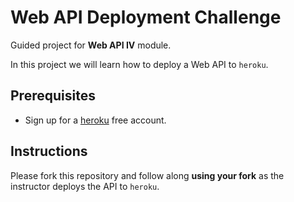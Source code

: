 # Web API Deployment Challenge

Guided project for **Web API IV** module.

In this project we will learn how to deploy a Web API to `heroku`.

## Prerequisites

- Sign up for a [heroku](https://www.heroku.com/) free account.

## Instructions

Please fork this repository and follow along **using your fork** as the instructor deploys the API to `heroku`.

